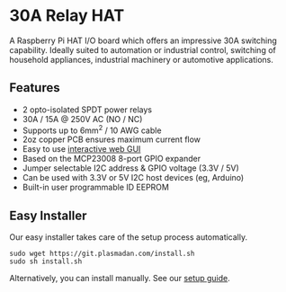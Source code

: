 <!--
---
name: 30A Relay HAT
class: board
type: io, relay
formfactor: HAT
manufacturer: PlasmaDan
description: Raspberry Pi HAT I/O board which offers an impressive 30A switching capability.
url: https://plasmadan.com/30arelayhat
github: https://github.com/plasmadancom/30A-Relay-HAT
buy: https://plasmadan.com/30arelayhat
image: '30a-relay-hat.png'
pincount: 40
eeprom: yes
power:
  '1':
  '2':
  '4':
ground:
  '6':
  '9':
  '14':
  '20':
  '25':
  '30':
  '34':
  '39':
pin:
  '3':
    mode: i2c
  '5':
    mode: i2c
i2c:
  '0x20':
    alternate: [ '0x21', '0x22', '0x23', '0x24', '0x25', '0x26', '0x27' ]
    name: MCP23008
    device: MCP23008
-->
# 30A Relay HAT

A Raspberry Pi HAT I/O board which offers an impressive 30A switching capability. Ideally suited to automation or industrial control, switching of household appliances, industrial machinery or automotive applications.

## Features

* 2 opto-isolated SPDT power relays
* 30A / 15A @ 250V AC (NO / NC)
* Supports up to 6mm<sup>2</sup> / 10 AWG cable
* 2oz copper PCB ensures maximum current flow
* Easy to use [interactive web GUI](https://io.plasmadan.com/30arelayhat/)
* Based on the MCP23008 8-port GPIO expander
* Jumper selectable I2C address & GPIO voltage (3.3V / 5V)
* Can be used with 3.3V or 5V I2C host devices (eg, Arduino)
* Built-in user programmable ID EEPROM

## Easy Installer

Our easy installer takes care of the setup process automatically.

```
sudo wget https://git.plasmadan.com/install.sh
sudo sh install.sh
```

Alternatively, you can install manually. See our [setup guide](https://github.com/plasmadancom/HAT-GUI#setup-guide).